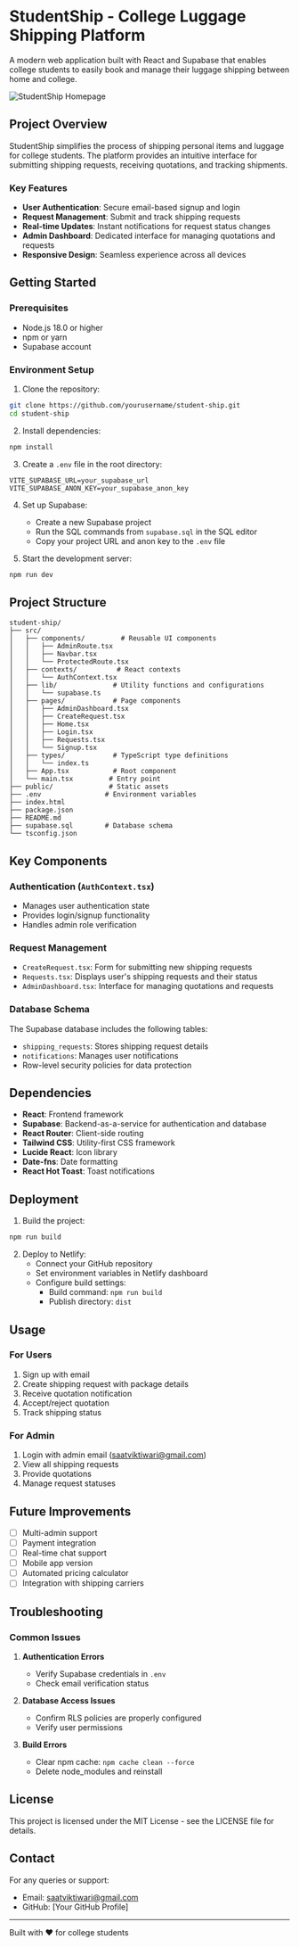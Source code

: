 # StudentShip - College Luggage Shipping Platform

A modern web application built with React and Supabase that enables college students to easily book and manage their luggage shipping between home and college.

![StudentShip Homepage](https://images.unsplash.com/photo-1596276122653-ae4d3c2d4d2a?auto=format&fit=crop&q=80)

## Project Overview

StudentShip simplifies the process of shipping personal items and luggage for college students. The platform provides an intuitive interface for submitting shipping requests, receiving quotations, and tracking shipments.

### Key Features

- **User Authentication**: Secure email-based signup and login
- **Request Management**: Submit and track shipping requests
- **Real-time Updates**: Instant notifications for request status changes
- **Admin Dashboard**: Dedicated interface for managing quotations and requests
- **Responsive Design**: Seamless experience across all devices

## Getting Started

### Prerequisites

- Node.js 18.0 or higher
- npm or yarn
- Supabase account

### Environment Setup

1. Clone the repository:
```bash
git clone https://github.com/yourusername/student-ship.git
cd student-ship
```

2. Install dependencies:
```bash
npm install
```

3. Create a `.env` file in the root directory:
```env
VITE_SUPABASE_URL=your_supabase_url
VITE_SUPABASE_ANON_KEY=your_supabase_anon_key
```

4. Set up Supabase:
   - Create a new Supabase project
   - Run the SQL commands from `supabase.sql` in the SQL editor
   - Copy your project URL and anon key to the `.env` file

5. Start the development server:
```bash
npm run dev
```

## Project Structure

```
student-ship/
├── src/
│   ├── components/         # Reusable UI components
│   │   ├── AdminRoute.tsx
│   │   ├── Navbar.tsx
│   │   └── ProtectedRoute.tsx
│   ├── contexts/          # React contexts
│   │   └── AuthContext.tsx
│   ├── lib/              # Utility functions and configurations
│   │   └── supabase.ts
│   ├── pages/            # Page components
│   │   ├── AdminDashboard.tsx
│   │   ├── CreateRequest.tsx
│   │   ├── Home.tsx
│   │   ├── Login.tsx
│   │   ├── Requests.tsx
│   │   └── Signup.tsx
│   ├── types/            # TypeScript type definitions
│   │   └── index.ts
│   ├── App.tsx           # Root component
│   └── main.tsx         # Entry point
├── public/              # Static assets
├── .env                # Environment variables
├── index.html
├── package.json
├── README.md
├── supabase.sql        # Database schema
└── tsconfig.json
```

## Key Components

### Authentication (`AuthContext.tsx`)
- Manages user authentication state
- Provides login/signup functionality
- Handles admin role verification

### Request Management
- `CreateRequest.tsx`: Form for submitting new shipping requests
- `Requests.tsx`: Displays user's shipping requests and their status
- `AdminDashboard.tsx`: Interface for managing quotations and requests

### Database Schema

The Supabase database includes the following tables:
- `shipping_requests`: Stores shipping request details
- `notifications`: Manages user notifications
- Row-level security policies for data protection

## Dependencies

- **React**: Frontend framework
- **Supabase**: Backend-as-a-service for authentication and database
- **React Router**: Client-side routing
- **Tailwind CSS**: Utility-first CSS framework
- **Lucide React**: Icon library
- **Date-fns**: Date formatting
- **React Hot Toast**: Toast notifications

## Deployment

1. Build the project:
```bash
npm run build
```

2. Deploy to Netlify:
   - Connect your GitHub repository
   - Set environment variables in Netlify dashboard
   - Configure build settings:
     - Build command: `npm run build`
     - Publish directory: `dist`

## Usage

### For Users
1. Sign up with email
2. Create shipping request with package details
3. Receive quotation notification
4. Accept/reject quotation
5. Track shipping status

### For Admin
1. Login with admin email (saatviktiwari@gmail.com)
2. View all shipping requests
3. Provide quotations
4. Manage request statuses

## Future Improvements

- [ ] Multi-admin support
- [ ] Payment integration
- [ ] Real-time chat support
- [ ] Mobile app version
- [ ] Automated pricing calculator
- [ ] Integration with shipping carriers

## Troubleshooting

### Common Issues

1. **Authentication Errors**
   - Verify Supabase credentials in `.env`
   - Check email verification status

2. **Database Access Issues**
   - Confirm RLS policies are properly configured
   - Verify user permissions

3. **Build Errors**
   - Clear npm cache: `npm cache clean --force`
   - Delete node_modules and reinstall

## License

This project is licensed under the MIT License - see the LICENSE file for details.

## Contact

For any queries or support:
- Email: saatviktiwari@gmail.com
- GitHub: [Your GitHub Profile]

---

Built with ❤️ for college students